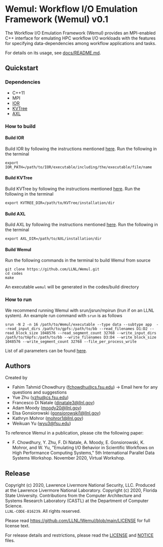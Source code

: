 # Wemul: Workflow I/O Emulation Framework (Wemul) v0.1

The Workflow I/O Emulation Framework (Wemul) provides an MPI-enabled
C++ interface for emulating HPC workflow I/O workloads with the features
for specifying data-dependencies among workflow applications and tasks.

For details on its usage, see [docs/README.md](https://github.com/LLNL/Wemul/blob/main/docs/README.md).

## Quickstart
### Dependencies
- C++11
- MPI
- [IOR](https://github.com/LLNL/ior)
- [KVTree](https://github.com/LLNL/KVTree)
- [AXL](https://github.com/ECP-VeloC/AXL)
### How to build
#### Build IOR
Build IOR by following the instructions mentioned [here](https://github.com/LLNL/ior/blob/master/README).
Run the following in the terminal
```shell
export IOR_PATH=/path/to/IOR/executable/including/the/executable/file/name
```
#### Build KVTree
Build KVTree by following the instructions mentioned [here](https://github.com/ECP-VeloC/KVTree/blob/master/README.md).
Run the following in the terminal
```shell
export KVTREE_DIR=/path/to/KVTree/installation/dir
```
#### Build AXL
Build AXL by following the instructions mentioned [here](https://github.com/ECP-VeloC/AXL/blob/master/README.md).
Run the following in the terminal
```shell
export AXL_DIR=/path/to/AXL/installation/dir
```
#### Build Wemul
Run the following commands in the terminal to build Wemul from source
```shell
git clone https://github.com/LLNL/Wemul.git
cd codes
make
```
An executable ```wemul``` will be generated in the codes/build directory
### How to run
We recommend running Wemul with srun/jsrun/mpirun (lrun if on an LLNL system).
An example run command with ```srun``` is as follows
```shell
srun -N 2 -n 16 /path/to/Wemul/executable --type data --subtype app  --read_input_dirs /path/to/gpfs:/path/to/bb --read_filenames D1:D2 --read_block_size 1048576 --read_segment_count 32768 --write_input_dirs /path/to/tmpfs:/path/to/bb --write_filenames D3:D4 --write_block_size 1048576 --write_segment_count 32768 --file_per_process_write
```
List of all parameters can be found [here](https://github.com/LLNL/Wemul/blob/main/docs/README.md#functionality-and-usage).

## Authors
Created by
- Fahim Tahmid Chowdhury    (fchowdhu@cs.fsu.edu) -> Email here for any questions and suggestions
- Yue Zhu                   (yzhu@cs.fsu.edu)
- Francesco Di Natale       (dinatale3@llnl.gov)
- Adam Moody                (moody20@llnl.gov)
- Elsa Gonsiorowski         (gonsiorowski1@llnl.gov)
- Kathryn Mohror            (mohror1@llnl.gov)
- Weikuan Yu                (wyu3@fsu.edu)

To reference Wemul in a publication, please cite the following paper:

* F. Chowdhury, Y. Zhu, F. Di Natale, A. Moody, E. Gonsiorowski, K. Mohror, and W. Yu, "Emulating I/O Behavior in Scientific Workflows on High Performance Computing Systems," 5th International Parallel Data Systems Workshop. November 2020, Virtual Workshop.

## Release
Copyright (c) 2020, Lawrence Livermore National Security, LLC.
Produced at the Lawrence Livermore National Laboratory.
Copyright (c) 2020, Florida State University. Contributions from
the Computer Architecture and Systems Research Laboratory (CASTL)
at the Department of Computer Science.
<br/>
`LLNL-CODE-816239`. All rights reserved.

Please read https://github.com/LLNL/Wemul/blob/main/LICENSE for full license text.


For release details and restrictions, please read the [LICENSE](https://github.com/LLNL/Wemul/blob/main/LICENSE) and [NOTICE](https://github.com/LLNL/Wemul/blob/main/NOTICE) files.